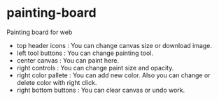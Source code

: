# painting-board

Painting board for web

- top header icons : You can change canvas size or download image.
- left tool buttons : You can change painting tool.
- center canvas : You can paint here.
- right controls : You can change paint size and opacity.
- right color pallete : You can add new color. Also you can change or delete color with right click.
- right bottom buttons : You can clear canvas or undo work.
